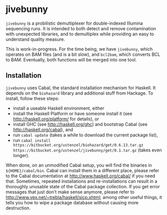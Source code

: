 jivebunny
=========

`jivebunny` is a probilistic demultiplexer for double-indexed Illumina
sequencing runs.  It is intended to both detect and remove contamination
with unexpected libraries, and to demultiplex while providing an easy to
understand quality measure.

This is work-in-progress.  For the time being, we have `jivebunny`,
which operates on BAM files (and is a bit slow), and `bcl2bam`, which
converts BCL to BAM.  Eventually, both functions will be merged into one
tool.


Installation
------------

`jivebunny` uses Cabal, the standard installation mechanism for
Haskell.  It depends on the `biohazard` library and additional stuff
from Hackage.  To install, follow these steps:

* install a useable Haskell environment, either
 * install the Haskell Platform or have someone install it (see
   http://haskell.org/platform/ for details), or
 * install GHC (see http://haskell.org/ghc) and bootstrap Cabal (see
   http://haskell.org/cabal), and
 * run `cabal update` (takes a while to download the current package list),
* run `cabal install
  https://bitbucket.org/ustenzel/biohazard/get/0.6.13.tar.gz
  https://bitbucket.org/ustenzel/jivebunny/get/0.1.tar.gz`
  (takes even longer).

When done, on an unmodified Cabal setup, you will find the binaries in 
`${HOME}/cabal/bin`.  Cabal can install them in a different place, please 
refer to the Cabal documentation at http://www.haskell.org/cabal/ if 
you need that.  Sometimes, repeated installations and re-installations can result 
in a thoroughly unusable state of the Cabal package collection.  If you get error 
messages that just don't make sense anymore, please refer to 
http://www.vex.net/~trebla/haskell/sicp.xhtml; among other useful things, it 
tells you how to wipe a package database without causing more destruction.
